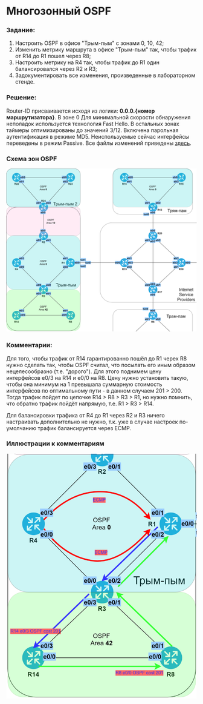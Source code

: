 # Многозонный OSPF

###  Задание:

  1. Настроить OSPF в офисе "Трым-пым" с зонами 0, 10, 42;
  2. Изменить метрику маршрута в офисе "Трым-пым" так, чтобы трафик от R14 до R1 пошел через R8;
  3. Настроить метрику на R4 так, чтобы трафик до R1 один балансировался через R2 и R3;
  4. Задокументировать все изменения, произведенные в лабораторном стенде.



###  Решение:

  Router-ID присваивается исходя из логики: **0.0.0.{номер маршрутизатора}**.
  В зоне 0 Для минимальной скорости обнаружения неполадок используется технология Fast Hello. В остальных зонах таймеры оптимизированы до значений 3/12.
  Включена парольная аутентификация в режиме MD5.
  Неиспользуемые сейчас интерфейсы переведены в режим Passive.
  Все файлы изменений приведены [здесь](configs/).

###  Схема зон OSPF

![](ospf2.png)

###  Комментарии:

  Для того, чтобы трафик от R14 гарантированно пошёл до R1 черех R8
  нужно сделать так, чтобы OSPF считал, что посылать его иным образом
  нецелесообразно (т.е. "дорого"). Для этого поднимем цену интерфейсов e0/3 на R14 и
  e0/0 на R8. Цену нужно установить такую, чтобы она минимум на 1 превышала
  суммарную стоимость интерфейсов по оптимальному пути - в данном случаем 201 > 200.
  Тогда трафик пойдет по цепочке R14 > R8 > R3 > R1, но нужно помнить,
  что обратно трафик пойдёт напрямую, т.е. R1 > R3 > R14.


  Для балансировки трафика от R4 до R1 через R2 и R3 ничего настраивать дополнительно
  не нужно, т.к. уже в случае настроек по-умолчанию трафик балансируется через ECMP.

###  Иллюстрации к комментариям

![](ospf2_cost_ecmp.png)